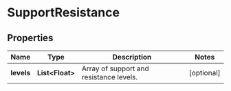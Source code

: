 # SupportResistance

## Properties

 Name       | Type                  | Description                             | Notes      
------------|-----------------------|-----------------------------------------|------------
 **levels** | **List&lt;Float&gt;** | Array of support and resistance levels. | [optional] 



